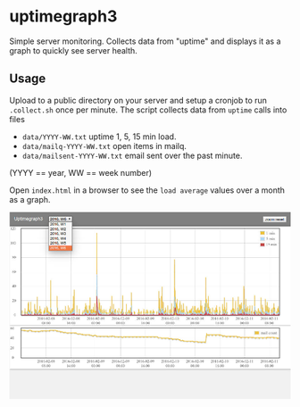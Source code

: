 # uptimegraph3
Simple server monitoring. Collects data from "uptime" and displays it as a graph to quickly see server health.

Usage
-----

Upload to a public directory on your server and setup a cronjob to run `.collect.sh` once per minute. The script collects data from `uptime` calls into files

- `data/YYYY-WW.txt` uptime 1, 5, 15 min load.
- `data/mailq-YYYY-WW.txt`  open items in mailq.
- `data/mailsent-YYYY-WW.txt`  email sent over the past minute.

(YYYY == year, WW == week number)

Open `index.html` in a browser to see the `load average` values over a month as a graph.

![Screenshot](https://github.com/C14L/uptimegraph3/blob/master/screenshot.jpg)

